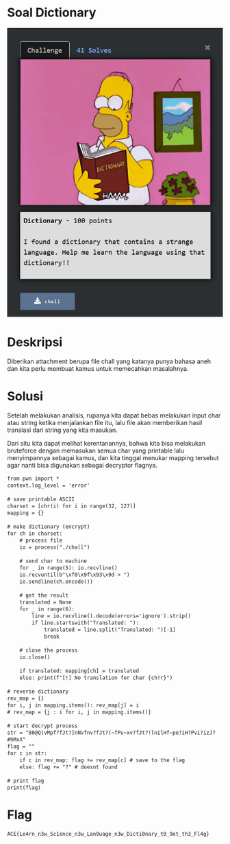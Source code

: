 # Soal Dictionary #
![Soal](Dictionary.png)

# Deskripsi #

Diberikan attachment berupa file chall yang katanya punya bahasa aneh dan kita perlu membuat kamus untuk memecahkan masalahnya.

# Solusi #

Setelah melakukan analisis, rupanya kita dapat bebas melakukan input char atau string ketika menjalankan file itu, lalu file akan memberikan hasil translasi dari string yang kita masukan.

Dari situ kita dapat melihat kerentanannya, bahwa kita bisa melakukan bruteforce dengan memasukan semua char yang printable lalu menyimpannya sebagai kamus, dan kita tinggal menukar mapping tersebut agar nanti bisa digunakan sebagai decryptor flagnya.

```
from pwn import *
context.log_level = 'error'

# save printable ASCII
charset = [chr(i) for i in range(32, 127)]
mapping = {}

# make dictionary (encrypt)
for ch in charset:
    # process file
    io = process("./chall")

    # send char to machine
    for _ in range(5): io.recvline()
    io.recvuntil(b"\xf0\x9f\x93\x9d > ")
    io.sendline(ch.encode())

    # get the result
    translated = None
    for _ in range(6):
        line = io.recvline().decode(errors='ignore').strip()
        if line.startswith("Translated: "):
            translated = line.split("Translated: ")[-1]
            break

    # close the process
    io.close()

    if translated: mapping[ch] = translated
    else: print(f"[!] No translation for char {ch!r}")

# reverse dictionary
rev_map = {}
for i, j in mapping.items(): rev_map[j] = i
# rev_map = {j : i for i, j in mapping.items()}

# start decrypt process
str = "80@Q(vMpf?fJt?]nNvfnv?fJt?(~fPu~xv?fJt?!lnilHf~pe?iH?Pvi?izJ?#hMxX"
flag = ""
for c in str:
    if c in rev_map: flag += rev_map[c] # save to the flag
    else: flag += "?" # doesnt found

# print flag
print(flag)
```

# Flag #
```
ACE{Le4rn_n3w_Sc1ence_n3w_Lan9uage_n3w_Dicti0nary_t0_9et_th3_Fl4g}
````
